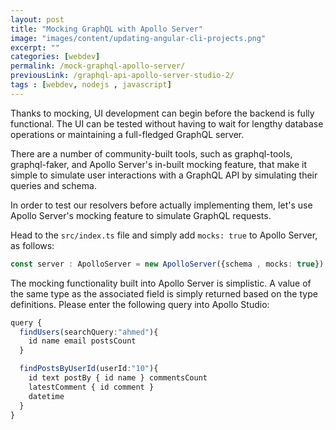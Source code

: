 ```yaml
---
layout: post
title: "Mocking GraphQL with Apollo Server"
image: "images/content/updating-angular-cli-projects.png"
excerpt: "" 
categories: [webdev]
permalink: /mock-graphql-apollo-server/
previousLink: /graphql-api-apollo-server-studio-2/
tags : [webdev, nodejs , javascript] 
---
```



Thanks to mocking, UI development can begin before the backend is fully functional. The UI can be tested without having to wait for lengthy database operations or maintaining a full-fledged GraphQL server.

There are a number of community-built tools, such as graphql-tools, graphql-faker, and Apollo Server's in-built mocking feature, that make it simple to simulate user interactions with a GraphQL API by simulating their queries and schema.

In order to test our resolvers before actually implementing them, let's use Apollo Server's mocking feature to simulate GraphQL requests.

Head to the `src/index.ts` file and simply add `mocks: true` to Apollo Server, as follows: 

```ts
const server : ApolloServer = new ApolloServer({schema , mocks: true}); 
```

The mocking functionality built into Apollo Server is simplistic. A value of the same type as the associated field is simply returned based on the type definitions.
Please enter the following query into Apollo Studio:

```ts
query { 
  findUsers(searchQuery:"ahmed"){ 
    id name email postsCount 
  } 

  findPostsByUserId(userId:"10"){ 
    id text postBy { id name } commentsCount 
    latestComment { id comment } 
    datetime 
  } 
} 
```